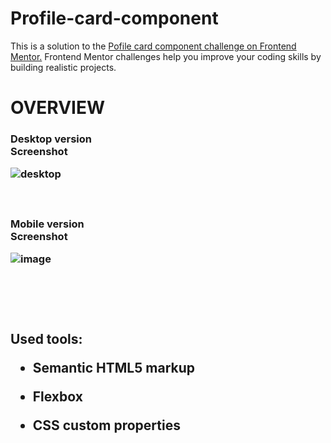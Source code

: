 # Profile-card-component
This is a solution to the <a href="https://www.frontendmentor.io/challenges/profile-card-component-cfArpWshJ/hub">Pofile card  component challenge on Frontend Mentor.</a> Frontend Mentor challenges help you improve your coding skills by building realistic projects.

<h1> OVERVIEW

 <h3> Desktop version
  <br>
  Screenshot
  <br>


![desktop](https://user-images.githubusercontent.com/59334766/215770026-8f315c56-4b1e-4df5-a0e0-e742d0405e93.png)


  <br>




<h3> Mobile version
 <br>
Screenshot
<br>


![image](https://user-images.githubusercontent.com/59334766/215770236-e2c84c45-ce21-4e95-a86c-011cf57847df.png)


<br>
<br> <br>
 
<h2>Used tools:

   - Semantic HTML5 markup
   
   
   - Flexbox
   
   
  - CSS custom properties
              

